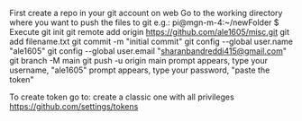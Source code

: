 First create a repo in your git account on web
Go to the working directory where you want to push the files to git
e.g.: pi@mgn-m-4:~/newFolder $
Execute
git init
git remote add origin https://github.com/ale1605/misc.git
git add filename.txt
git commit -m "initial commit"
git config --global user.name "ale1605"
git config --global user.email "sharanbandreddi415@gmail.com"
git branch -M main
git push -u origin main
prompt appears, type your username, "ale1605"
prompt appears, type your password, "paste the token"

To create token go to:
create a classic one with all privileges
https://github.com/settings/tokens
